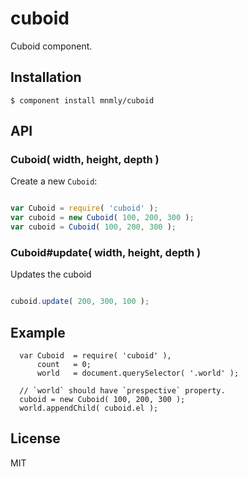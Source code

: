 
# cuboid

  Cuboid component.

## Installation

    $ component install mnmly/cuboid

## API

### Cuboid( width, height, depth )

Create a new `Cuboid`:

```javascript

var Cuboid = require( 'cuboid' );
var cuboid = new Cuboid( 100, 200, 300 );
var cuboid = Cuboid( 100, 200, 300 );

```

### Cuboid#update( width, height, depth )

Updates the cuboid

```javascript

cuboid.update( 200, 300, 100 );

```

## Example
  
      var Cuboid  = require( 'cuboid' ),
          count   = 0;
          world   = document.querySelector( '.world' );

      // `world` should have `prespective` property.
      cuboid = new Cuboid( 100, 200, 300 );
      world.appendChild( cuboid.el );


## License

  MIT
